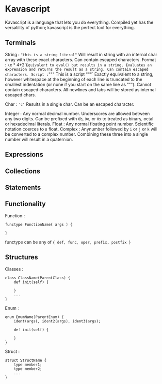 Kavascript
===========

Kavascript is a language that lets you do everything. Compiled yet has the versatility of python; kavascript is the perfect tool for everything.




Terminals
----------

String : `"this is a string literal"` Will result in string with an internal char array with these exact characters. Can contain escaped characters.
Format : `\`x * 4+2\`` Equivalent to eval() but results in a string. Evaluates an expression and returns the result as a string. Can contain escaped characters.
Script : `"""
    This is a script
"""`    Exactly equivalent to a string, however whitespace at the beginning of each line is truncated to the smallest indentation (or none if you start on the same line as """). Cannot contain escaped characters. All newlines and tabs will be stored as internal escaped chars.

Char : `'c'` Results in a single char. Can be an escaped character.

Integer : Any normal decimal number. Underscores are allowed between any two digits. Can be prefixed with `0b`, `0o`, or `0x` to treated as binary, octal or hexadecimal literals.
Float : Any normal floating point number. Scientific notation coerces to a float.
Complex : Anynumber followed by `i` or `j` or `k` will be converted to a complex number. Combining these three into a single number will result in a quaternion.

Expressions
------------

Collections
------------

Statements
-----------




Functionality
-------------

Function :
```
functype FunctionName( args ) {

}
```
functype can be any of `{ def, func, oper, prefix, postfix }`


Structures
-----------

Classes : 
```
class ClassName(ParentClass) {
    def init(self) {

    }
    ...
}
```

Enum :
```
enum EnumName(ParentEnum) {
    ident(args), ident2(args), ident3(args);

    def init(self) {

    }
}
```

Struct :
```
struct StructName {
    type member1;
    type member2;
    ...
}
```
